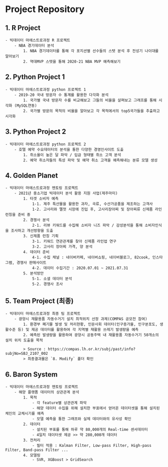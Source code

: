 # Project Repository


## 1. R Project
    - 빅데이터 마에스트로과정 R 프로젝트
        - NBA 경기데이터 분석
            1. NBA 경기데이터를 통해 각 포지션별 선수들의 스텟 분석 후 전성기 나이대를 알아보기
            2. 역대MVP 스텟을 통해 2020-21 NBA MVP 예측해보기


## 2. Python Project 1
    - 빅데이터 마에스트로과정 python 프로젝트 1
        - 2019-20 국내 방문자 수 통계를 활용한 다각화 분석
            1. 국가별 국내 방문자 수를 비교해보고 그들의 비율을 살펴보고 그래프를 통해 시각화 (MySQL연동)
            2. 국가별 방문의 목적의 비율을 알아보고 각 목적에서의 top5국가들을 추출하고 시각화


## 3. Python Project 2 
    - 빅데이터 마에스트로과정 python 프로젝트 2
        - 호텔 예약 수요데이터의 분석을 통한 다양한 경영인사이트 도출
            1. 취소율이 높은 달 파악 / 입금 형태별 취소 고객 분석
            2. 예약 취소자들의 특성 파악 및 예약 취소 고객을 예측해내는 분류 모델 생성


## 4. Golden Planet 
    - 빅데이터 마에스트로과정 멘토링 프로젝트 
        - 2021년 중소기업 빅데이터 분석 활용 지원 사업(제주마미)
            1. 타겟 소비자 예측
                1-1. 제주 특산물을 활용한 과자, 곡류, 수산가공품을 제조하는 고객사
                1-2. 고사리와 멜젓 시장에 진입 후, 고사리장아찌 및 장아찌류 신제품 라인 런칭을 준비 중
            2. 경쟁사 분석
                2-1. 리뷰 키워드를 수집해 소비자 니즈 파악 / 감성분석을 통해 소비자인식을 조사하고 개선방향을 도출
            3. 신제품 런칭 기획
                3-1. 키워드 연관관계를 찾아 신제품 라인업 연구
                3-2. 고사리 장아찌 가격, 양 분석 
            4. 데이터 준비
                4-1. 수집 채널 : 네이버카페, 네이버쇼핑, 네이버블로그, 82cook, 인스타그램, 경쟁사 판매사이트
                4-2. 데이터 수집기간 : 2020.07.01 ~ 2021.07.31
            5. 분석방안
                5-1. 소셜 데이터 분석
                5-2. 경쟁사 조사


## 5. Team Project (최종)
    - 빅데이터 마에스트로과정 최종 팀 프로젝트
        - 광양시 재활용품 자동수거기 설치 최적위치 선정 과제(COMPAS 공모전 참여)
            1. 환경부 폐기물 발생 및 처리현황, 인문사회 데이터(인구증가율, 인구분포도, 생활수준 등) 및 제공 데이터를 활용하여 각 지역별 재활용 쓰레기 발생량을 예측
            2. 예측된 발생량을 활용하여 광양시 공동주택 내 재활용품 자동수거기 50개소의 설치 위치 도출을 목적

            > Source : https://compas.lh.or.kr/subj/past/info?subjNo=SBJ_2107_002
            > 최종결과물은 `8. Modify` 폴더 확인


## 6. Baron System
    - 빅데이터 마에스트로과정 멘토링 프로젝트
        - 해양 플랫폼 데이터의 상관관계 분석
            1. 목적
                - 각 feature별 상관관계 파악
                - 해양 데이터 수집을 위해 설치한 부표에서 얻어온 데이터셋을 통해 설치된 체인의 교체시기를 예측
                - 모델 예측을 통한 그래프와 실제 데이터와의 유사성 확인
            2. 데이터
                - 설치된 부표를 통해 하루 약 80,000개의 Real-time 센서데이터
                - 4일치 데이터셋 제공 >> 약 280,000개 데이터
            3. 전처리
                - 필터 적용 : Kalman Filter, Low-pass Filter, High-pass Filter, Band-pass Filter ...
            4. 모델링
                - SVR, XGBoost > GridSearch
